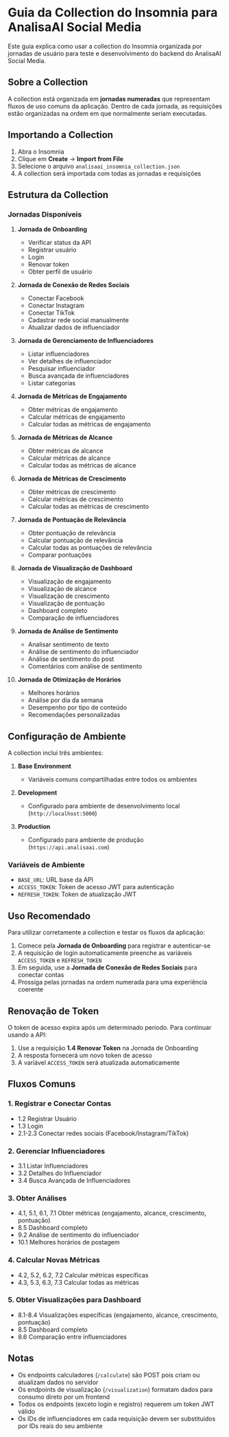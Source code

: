 # Guia da Collection do Insomnia para AnalisaAI Social Media

Este guia explica como usar a collection do Insomnia organizada por jornadas de usuário para teste e desenvolvimento do backend do AnalisaAI Social Media.

## Sobre a Collection

A collection está organizada em **jornadas numeradas** que representam fluxos de uso comuns da aplicação. Dentro de cada jornada, as requisições estão organizadas na ordem em que normalmente seriam executadas.

## Importando a Collection

1. Abra o Insomnia
2. Clique em **Create** → **Import from File**
3. Selecione o arquivo `analisaai_insomnia_collection.json`
4. A collection será importada com todas as jornadas e requisições

## Estrutura da Collection

### Jornadas Disponíveis

1. **Jornada de Onboarding**
   - Verificar status da API
   - Registrar usuário
   - Login
   - Renovar token
   - Obter perfil de usuário

2. **Jornada de Conexão de Redes Sociais**
   - Conectar Facebook
   - Conectar Instagram
   - Conectar TikTok
   - Cadastrar rede social manualmente
   - Atualizar dados de influenciador

3. **Jornada de Gerenciamento de Influenciadores**
   - Listar influenciadores
   - Ver detalhes de influenciador
   - Pesquisar influenciador
   - Busca avançada de influenciadores
   - Listar categorias

4. **Jornada de Métricas de Engajamento**
   - Obter métricas de engajamento
   - Calcular métricas de engajamento
   - Calcular todas as métricas de engajamento

5. **Jornada de Métricas de Alcance**
   - Obter métricas de alcance
   - Calcular métricas de alcance
   - Calcular todas as métricas de alcance

6. **Jornada de Métricas de Crescimento**
   - Obter métricas de crescimento
   - Calcular métricas de crescimento
   - Calcular todas as métricas de crescimento

7. **Jornada de Pontuação de Relevância**
   - Obter pontuação de relevância
   - Calcular pontuação de relevância
   - Calcular todas as pontuações de relevância
   - Comparar pontuações

8. **Jornada de Visualização de Dashboard**
   - Visualização de engajamento
   - Visualização de alcance
   - Visualização de crescimento
   - Visualização de pontuação
   - Dashboard completo
   - Comparação de influenciadores

9. **Jornada de Análise de Sentimento**
   - Analisar sentimento de texto
   - Análise de sentimento do influenciador
   - Análise de sentimento do post
   - Comentários com análise de sentimento

10. **Jornada de Otimização de Horários**
    - Melhores horários
    - Análise por dia da semana
    - Desempenho por tipo de conteúdo
    - Recomendações personalizadas

## Configuração de Ambiente

A collection inclui três ambientes:

1. **Base Environment**
   - Variáveis comuns compartilhadas entre todos os ambientes

2. **Development**
   - Configurado para ambiente de desenvolvimento local (`http://localhost:5000`)

3. **Production**
   - Configurado para ambiente de produção (`https://api.analisaai.com`)

### Variáveis de Ambiente

- `BASE_URL`: URL base da API
- `ACCESS_TOKEN`: Token de acesso JWT para autenticação
- `REFRESH_TOKEN`: Token de atualização JWT

## Uso Recomendado

Para utilizar corretamente a collection e testar os fluxos da aplicação:

1. Comece pela **Jornada de Onboarding** para registrar e autenticar-se
2. A requisição de login automaticamente preenche as variáveis `ACCESS_TOKEN` e `REFRESH_TOKEN`
3. Em seguida, use a **Jornada de Conexão de Redes Sociais** para conectar contas
4. Prossiga pelas jornadas na ordem numerada para uma experiência coerente

## Renovação de Token

O token de acesso expira após um determinado período. Para continuar usando a API:

1. Use a requisição **1.4 Renovar Token** na Jornada de Onboarding
2. A resposta fornecerá um novo token de acesso
3. A variável `ACCESS_TOKEN` será atualizada automaticamente

## Fluxos Comuns

### 1. Registrar e Conectar Contas
- 1.2 Registrar Usuário
- 1.3 Login
- 2.1-2.3 Conectar redes sociais (Facebook/Instagram/TikTok)

### 2. Gerenciar Influenciadores
- 3.1 Listar Influenciadores
- 3.2 Detalhes do Influenciador
- 3.4 Busca Avançada de Influenciadores

### 3. Obter Análises
- 4.1, 5.1, 6.1, 7.1 Obter métricas (engajamento, alcance, crescimento, pontuação)
- 8.5 Dashboard completo
- 9.2 Análise de sentimento do influenciador
- 10.1 Melhores horários de postagem

### 4. Calcular Novas Métricas
- 4.2, 5.2, 6.2, 7.2 Calcular métricas específicas
- 4.3, 5.3, 6.3, 7.3 Calcular todas as métricas

### 5. Obter Visualizações para Dashboard
- 8.1-8.4 Visualizações específicas (engajamento, alcance, crescimento, pontuação)
- 8.5 Dashboard completo
- 8.6 Comparação entre influenciadores

## Notas

- Os endpoints calculadores (`/calculate`) são POST pois criam ou atualizam dados no servidor
- Os endpoints de visualização (`/visualization`) formatam dados para consumo direto por um frontend
- Todos os endpoints (exceto login e registro) requerem um token JWT válido
- Os IDs de influenciadores em cada requisição devem ser substituídos por IDs reais do seu ambiente